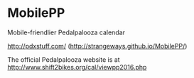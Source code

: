 # MobilePP
Mobile-friendlier Pedalpalooza calendar

http://pdxstuff.com/ (http://strangeways.github.io/MobilePP/)

The official Pedalpalooza website is at http://www.shift2bikes.org/cal/viewpp2016.php
